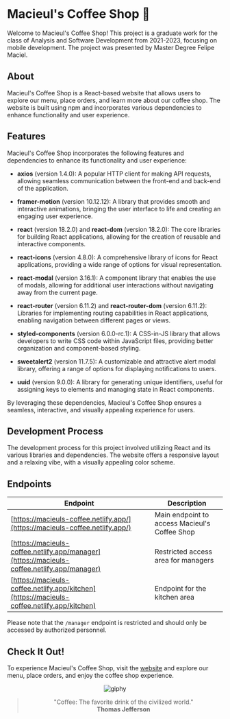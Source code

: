 # Macieul's Coffee Shop 🧁

Welcome to Macieul's Coffee Shop! This project is a graduate work for the class of Analysis and Software Development from 2021-2023, focusing on mobile development. The project was presented by Master Degree Felipe Maciel.

## About

Macieul's Coffee Shop is a React-based website that allows users to explore our menu, place orders, and learn more about our coffee shop. The website is built using npm and incorporates various dependencies to enhance functionality and user experience.

## Features

Macieul's Coffee Shop incorporates the following features and dependencies to enhance its functionality and user experience:

- **axios** (version 1.4.0): A popular HTTP client for making API requests, allowing seamless communication between the front-end and back-end of the application.

- **framer-motion** (version 10.12.12): A library that provides smooth and interactive animations, bringing the user interface to life and creating an engaging user experience.

- **react** (version 18.2.0) and **react-dom** (version 18.2.0): The core libraries for building React applications, allowing for the creation of reusable and interactive components.

- **react-icons** (version 4.8.0): A comprehensive library of icons for React applications, providing a wide range of options for visual representation.

- **react-modal** (version 3.16.1): A component library that enables the use of modals, allowing for additional user interactions without navigating away from the current page.

- **react-router** (version 6.11.2) and **react-router-dom** (version 6.11.2): Libraries for implementing routing capabilities in React applications, enabling navigation between different pages or views.

- **styled-components** (version 6.0.0-rc.1): A CSS-in-JS library that allows developers to write CSS code within JavaScript files, providing better organization and component-based styling.

- **sweetalert2** (version 11.7.5): A customizable and attractive alert modal library, offering a range of options for displaying notifications to users.

- **uuid** (version 9.0.0): A library for generating unique identifiers, useful for assigning keys to elements and managing state in React components.

By leveraging these dependencies, Macieul's Coffee Shop ensures a seamless, interactive, and visually appealing experience for users.

## Development Process

The development process for this project involved utilizing React and its various libraries and dependencies. The website offers a responsive layout and a relaxing vibe, with a visually appealing color scheme.

## Endpoints

| Endpoint                                         | Description                                     |
| ------------------------------------------------ | ----------------------------------------------- |
| [https://macieuls-coffee.netlify.app/](https://macieuls-coffee.netlify.app/)             | Main endpoint to access Macieul's Coffee Shop    |
| [https://macieuls-coffee.netlify.app/manager](https://macieuls-coffee.netlify.app/manager) | Restricted access area for managers             |
| [https://macieuls-coffee.netlify.app/kitchen](https://macieuls-coffee.netlify.app/kitchen) | Endpoint for the kitchen area                    |

Please note that the `/manager` endpoint is restricted and should only be accessed by authorized personnel.

## Check It Out!

To experience Macieul's Coffee Shop, visit the [website](https://macieuls-coffee.netlify.app/](https://macieuls-coffee.netlify.app/)) and explore our menu, place orders, and enjoy the coffee shop experience.

<div align="center">

![giphy](https://github.com/Bumboobee/macieuls_coffee_shop/assets/94147847/0b9ef48f-a4fb-40c8-b213-fe6b53ee487a)

> "Coffee: The favorite drink of the civilized world."  
> **Thomas Jefferson**  
</div>
